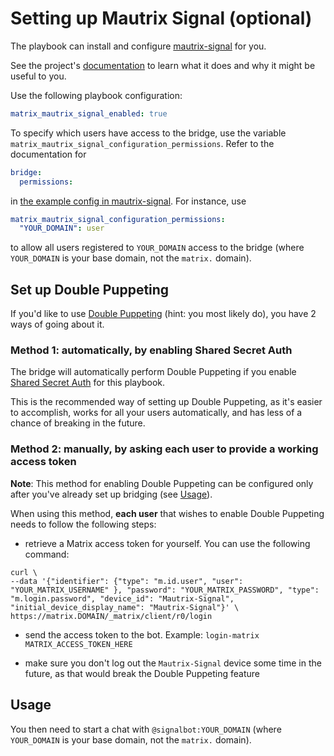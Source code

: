 # Setting up Mautrix Signal (optional)

The playbook can install and configure [mautrix-signal](https://github.com/tulir/mautrix-signal) for you.

See the project's [documentation](https://github.com/tulir/mautrix-signal/wiki) to learn what it does and why it might be useful to you.

Use the following playbook configuration:

```yaml
matrix_mautrix_signal_enabled: true
```

To specify which users have access to the bridge, use the variable `matrix_mautrix_signal_configuration_permissions`.
Refer to the documentation for
```yaml
bridge:
  permissions:
```
in [the example config in mautrix-signal](https://github.com/tulir/mautrix-signal/blob/master/mautrix_signal/example-config.yaml).
For instance, use
```yaml
matrix_mautrix_signal_configuration_permissions:
  "YOUR_DOMAIN": user
```
to allow all users registered to `YOUR_DOMAIN` access to the bridge (where `YOUR_DOMAIN` is your base domain, not the `matrix.` domain).


## Set up Double Puppeting

If you'd like to use [Double Puppeting](https://github.com/tulir/mautrix-whatsapp/wiki/Authentication#replacing-whatsapp-accounts-matrix-puppet-with-matrix-account) (hint: you most likely do), you have 2 ways of going about it.

### Method 1: automatically, by enabling Shared Secret Auth

The bridge will automatically perform Double Puppeting if you enable [Shared Secret Auth](configuring-playbook-shared-secret-auth.md) for this playbook.

This is the recommended way of setting up Double Puppeting, as it's easier to accomplish, works for all your users automatically, and has less of a chance of breaking in the future.

### Method 2: manually, by asking each user to provide a working access token

**Note**: This method for enabling Double Puppeting can be configured only after you've already set up bridging (see [Usage](#usage)).

When using this method, **each user** that wishes to enable Double Puppeting needs to follow the following steps:

- retrieve a Matrix access token for yourself. You can use the following command:

```
curl \
--data '{"identifier": {"type": "m.id.user", "user": "YOUR_MATRIX_USERNAME" }, "password": "YOUR_MATRIX_PASSWORD", "type": "m.login.password", "device_id": "Mautrix-Signal", "initial_device_display_name": "Mautrix-Signal"}' \
https://matrix.DOMAIN/_matrix/client/r0/login
```

- send the access token to the bot. Example: `login-matrix MATRIX_ACCESS_TOKEN_HERE`

- make sure you don't log out the `Mautrix-Signal` device some time in the future, as that would break the Double Puppeting feature


## Usage

You then need to start a chat with `@signalbot:YOUR_DOMAIN` (where `YOUR_DOMAIN` is your base domain, not the `matrix.` domain).
